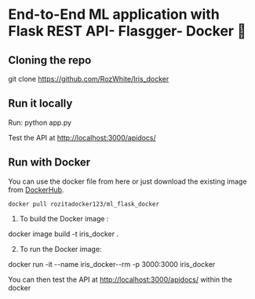 # End-to-End ML application with Flask REST API- Flasgger- Docker 🐳

## Cloning the repo
git clone https://github.com/RozWhite/Iris_docker

## Run it locally 
Run: python app.py 

Test the API at <http://localhost:3000/apidocs/>

## Run with Docker

You can use the docker file from here or just download the existing image from [DockerHub](https://hub.docker.com/r/rozitadocker123/ml_flask_docker/).
```
docker pull rozitadocker123/ml_flask_docker
```

1. To build the Docker image :

docker image build -t iris_docker .


2. To run the Docker image:

docker run -it --name iris_docker--rm -p 3000:3000 iris_docker

You can then test the API at <http://localhost:3000/apidocs/>  within the docker


